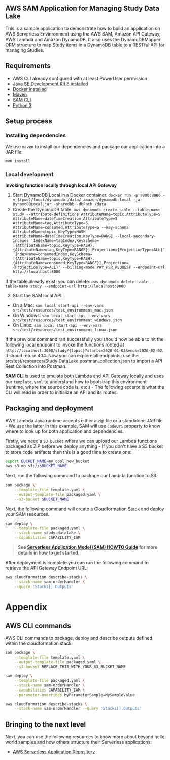 ## AWS SAM Application for Managing Study Data Lake

This is a sample application to demonstrate how to build an application on AWS Serverless Envinronment using the
AWS SAM, Amazon API Gateway, AWS Lambda and Amazon DynamoDB.
It also uses the DynamoDBMapper ORM structure to map Study items in a DynamoDB table to a RESTful API for managing Studies.


## Requirements

* AWS CLI already configured with at least PowerUser permission
* [Java SE Development Kit 8 installed](http://www.oracle.com/technetwork/java/javase/downloads/jdk8-downloads-2133151.html)
* [Docker installed](https://www.docker.com/community-edition)
* [Maven](https://maven.apache.org/install.html)
* [SAM CLI](https://github.com/awslabs/aws-sam-cli)
* [Python 3](https://docs.python.org/3/)

## Setup process

### Installing dependencies

We use `maven` to install our dependencies and package our application into a JAR file:

```bash
mvn install
```

### Local development

**Invoking function locally through local API Gateway**
1. Start DynamoDB Local in a Docker container. `docker run -p 8000:8000 -v $(pwd)/local/dynamodb:/data/ amazon/dynamodb-local -jar DynamoDBLocal.jar -sharedDb -dbPath /data`
2. Create the DynamoDB table. `aws dynamodb create-table --table-name study --attribute-definitions AttributeName=topic,AttributeType=S AttributeName=dateTimeCreation,AttributeType=S AttributeName=tag,AttributeType=S AttributeName=consumed,AttributeType=S --key-schema AttributeName=topic,KeyType=HASH AttributeName=dateTimeCreation,KeyType=RANGE --local-secondary-indexes 'IndexName=tagIndex,KeySchema=[{AttributeName=topic,KeyType=HASH},{AttributeName=tag,KeyType=RANGE}],Projection={ProjectionType=ALL}' 'IndexName=consumedIndex,KeySchema=[{AttributeName=topic,KeyType=HASH},{AttributeName=consumed,KeyType=RANGE}],Projection={ProjectionType=ALL}' --billing-mode PAY_PER_REQUEST --endpoint-url http://localhost:8000`

If the table already exist, you can delete: `aws dynamodb delete-table --table-name study --endpoint-url http://localhost:8000`

3. Start the SAM local API.
 - On a Mac: `sam local start-api --env-vars src/test/resources/test_environment_mac.json`
 - On Windows: `sam local start-api --env-vars src/test/resources/test_environment_windows.json`
 - On Linux: `sam local start-api --env-vars src/test/resources/test_environment_linux.json`

If the previous command ran successfully you should now be able to hit the following local endpoint to
invoke the functions rooted at `http://localhost:3000/study/{topic}?starts=2020-01-02&ends=2020-02-02`.
It shoud return 404. Now you can explore all endpoints, use the src/test/resources/Study DataLake.postman_collection.json to import a API Rest Collection into Postman.

**SAM CLI** is used to emulate both Lambda and API Gateway locally and uses our `template.yaml` to
understand how to bootstrap this environment (runtime, where the source code is, etc.) - The
following excerpt is what the CLI will read in order to initialize an API and its routes:


## Packaging and deployment

AWS Lambda Java runtime accepts either a zip file or a standalone JAR file - We use the latter in
this example. SAM will use `CodeUri` property to know where to look up for both application and
dependencies:

Firstly, we need a `S3 bucket` where we can upload our Lambda functions packaged as ZIP before we
deploy anything - If you don't have a S3 bucket to store code artifacts then this is a good time to
create one:

```bash
export BUCKET_NAME=my_cool_new_bucket
aws s3 mb s3://$BUCKET_NAME
```

Next, run the following command to package our Lambda function to S3:

```bash
sam package \
    --template-file template.yaml \
    --output-template-file packaged.yaml \
    --s3-bucket $BUCKET_NAME
```

Next, the following command will create a Cloudformation Stack and deploy your SAM resources.

```bash
sam deploy \
    --template-file packaged.yaml \
    --stack-name study-datalake \
    --capabilities CAPABILITY_IAM
```

> **See [Serverless Application Model (SAM) HOWTO Guide](https://github.com/awslabs/serverless-application-model/blob/master/HOWTO.md) for more details in how to get started.**

After deployment is complete you can run the following command to retrieve the API Gateway Endpoint URL:

```bash
aws cloudformation describe-stacks \
    --stack-name sam-orderHandler \
    --query 'Stacks[].Outputs'
```

# Appendix

## AWS CLI commands

AWS CLI commands to package, deploy and describe outputs defined within the cloudformation stack:

```bash
sam package \
    --template-file template.yaml \
    --output-template-file packaged.yaml \
    --s3-bucket REPLACE_THIS_WITH_YOUR_S3_BUCKET_NAME

sam deploy \
    --template-file packaged.yaml \
    --stack-name sam-orderHandler \
    --capabilities CAPABILITY_IAM \
    --parameter-overrides MyParameterSample=MySampleValue

aws cloudformation describe-stacks \
    --stack-name sam-orderHandler --query 'Stacks[].Outputs'
```

## Bringing to the next level

Next, you can use the following resources to know more about beyond hello world samples and how others
structure their Serverless applications:

* [AWS Serverless Application Repository](https://aws.amazon.com/serverless/serverlessrepo/)
